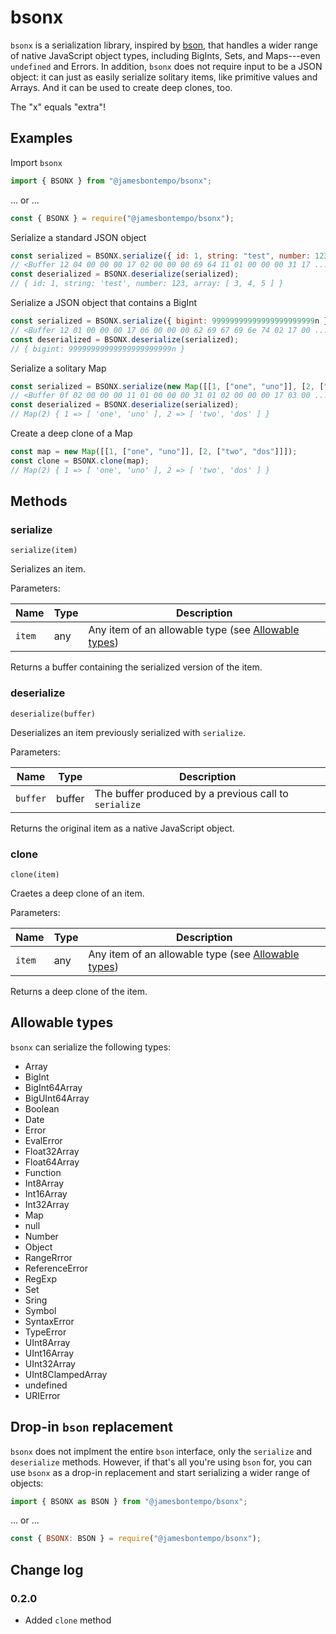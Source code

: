 # bsonx

`bsonx` is a serialization library, inspired by [bson](https://www.npmjs.com/package/bson), that handles a wider range of native JavaScript object types, including BigInts, Sets, and Maps---even `undefined` and Errors. In addition, `bsonx` does not require input to be a JSON object: it can just as easily serialize solitary items, like primitive values and Arrays. And it can be used to create deep clones, too.

The "x" equals "extra"!

## Examples

Import `bsonx`
```js
import { BSONX } from "@jamesbontempo/bsonx";
```
... or ...
```js
const { BSONX } = require("@jamesbontempo/bsonx");
```

Serialize a standard JSON object
```js
const serialized = BSONX.serialize({ id: 1, string: "test", number: 123, array: [3, 4, 5] });
// <Buffer 12 04 00 00 00 17 02 00 00 00 69 64 11 01 00 00 00 31 17 ... >
const deserialized = BSONX.deserialize(serialized);
// { id: 1, string: 'test', number: 123, array: [ 3, 4, 5 ] }
```

Serialize a JSON object that contains a BigInt
```js
const serialized = BSONX.serialize({ bigint: 99999999999999999999999n });
// <Buffer 12 01 00 00 00 17 06 00 00 00 62 69 67 69 6e 74 02 17 00 ... >
const deserialized = BSONX.deserialize(serialized);
// { bigint: 99999999999999999999999n }
```

Serialize a solitary Map
```js
const serialized = BSONX.serialize(new Map([[1, ["one", "uno"]], [2, ["two", "dos"]]]));
// <Buffer 0f 02 00 00 00 11 01 00 00 00 31 01 02 00 00 00 17 03 00 ... >
const deserialized = BSONX.deserialize(serialized);
// Map(2) { 1 => [ 'one', 'uno' ], 2 => [ 'two', 'dos' ] }
```

Create a deep clone of a Map
```js
const map = new Map([[1, ["one", "uno"]], [2, ["two", "dos"]]]);
const clone = BSONX.clone(map);
// Map(2) { 1 => [ 'one', 'uno' ], 2 => [ 'two', 'dos' ] }
```

## Methods

### serialize

`serialize(item)`

Serializes an item.

Parameters:

Name|Type|Description
----|----|-----------
`item`|any|Any item of an allowable type (see [Allowable types](#allowable-types))

Returns a buffer containing the serialized version of the item.

### deserialize

`deserialize(buffer)`

Deserializes an item previously serialized with `serialize`.

Parameters:

Name|Type|Description
----|----|-----------
`buffer`|buffer|The buffer produced by a previous call to `serialize`

Returns the original item as a native JavaScript object.

### clone

`clone(item)`

Craetes a deep clone of an item.

Parameters:

Name|Type|Description
----|----|-----------
`item`|any|Any item of an allowable type (see [Allowable types](#allowable-types))

Returns a deep clone of the item.

## Allowable types

`bsonx` can serialize the following types:
 - Array
 - BigInt
 - BigInt64Array
 - BigUInt64Array
 - Boolean
 - Date
 - Error
 - EvalError
 - Float32Array
 - Float64Array
 - Function
 - Int8Array
 - Int16Array
 - Int32Array
 - Map
 - null
 - Number
 - Object
 - RangeRrror
 - ReferenceError
 - RegExp
 - Set
 - Sring
 - Symbol
 - SyntaxError
 - TypeError
 - UInt8Array
 - UInt16Array
 - UInt32Array
 - UInt8ClampedArray
 - undefined
 - URIError

 ## Drop-in `bson` replacement

 `bsonx` does not implment the entire `bson` interface, only the `serialize` and `deserialize` methods. However, if that's all you're using `bson` for, you can use `bsonx` as a drop-in replacement and start serializing a wider range of objects:

 ```js
 import { BSONX as BSON } from "@jamesbontempo/bsonx";
 ```
 ... or ...
 ```js
 const { BSONX: BSON } = require("@jamesbontempo/bsonx");
 ```

 ## Change log

 ### 0.2.0

 - Added `clone` method
